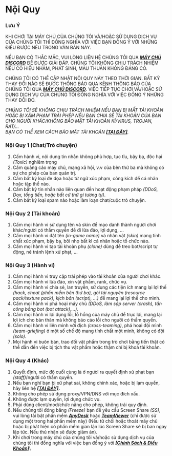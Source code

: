 # Nội Quy

### **Lưu Ý**

KHI CHƠI TẠI MÁY CHỦ CỦA CHÚNG TÔI VÀ/HOẶC SỬ DỤNG DỊCH VỤ CỦA CHÚNG TÔI THÌ ĐỒNG NGHĨA VỚI VIỆC BẠN ĐỒNG Ý VỚI NHỮNG ĐIỀU ĐƯỢC NÊU TRONG VĂN BẢN NÀY.

NẾU BẠN CÓ THẮC MẮC, VUI LÒNG LIÊN HỆ CHÚNG TÔI QUA [_**MÁY CHỦ DISCORD**_](../) ĐỂ ĐƯỢC GIẢI ĐÁP. CHÚNG TÔI KHÔNG CHỊU TRÁCH NHIỆM NẾU CÓ HIỂU NHẦM, PHÁT SINH, MÂU THUẪN KHÔNG ĐÁNG CÓ.

CHÚNG TÔI CÓ THỂ CẬP NHẬT NỘI QUY NÀY THEO THỜI GIAN. BẤT KỲ THAY ĐỔI NÀO SẼ ĐƯỢC THÔNG BÁO QUA KÊNH THÔNG BÁO CỦA CHÚNG TÔI QUA [_**MÁY CHỦ DISCORD**_](../). VIỆC TIẾP TỤC CHƠI VÀ/HOẶC SỬ DỤNG DỊCH VỤ CỦA CHÚNG TÔI ĐỒNG NGHĨA VỚI VIỆC ĐỒNG Ý NHỮNG THAY ĐỔI ĐÓ.

_CHÚNG TÔI SẼ KHÔNG CHỊU TRÁCH NHIỆM NẾU BẠN BỊ MẤT TÀI KHOẢN HOẶC BỊ XÂM PHẠM TRÁI PHÉP NẾU BẠN CHIA SẺ TÀI KHOẢN CỦA BẠN CHO NGƯỜI KHÁC/KHÔNG BẢO MẬT TÀI KHOẢN KĨ/VIRUS, TROJAN, RAT/..._\
_BẠN CÓ THỂ XEM CÁCH BẢO MẬT TÀI KHOẢN_ [_**\[TẠI ĐÂY\]**_](../huong-dan/cach-bao-mat-tai-khoan.md)_._

### **Nội Quy 1 (Chat/Trò chuyện)**

1. Cấm hành vi, nội dung tin nhắn không phù hợp, tục tĩu, bậy bạ, độc hại _(Toxic)_ nghiêm trọng
2. Cấm quảng cáo máy chủ, mạng xã hội, v.v của bên thứ ba mà không có sự cho phép của ban quản trị.
3. Cấm bất kỳ loại đe dọa hoặc từ ngữ xúc phạm, công kích để cá nhân hoặc tập thể nào.
4. Cấm bất kỳ tin nhắn nào liên quan đến hoạt động phạm pháp _(DDoS, Dox, tống tiền, hoặc bất cứ thứ gì tương tự)_.
5. Cấm bất kỳ loại spam nào hoặc làm loạn chat/cuộc trò chuyện.

### **Nội Quy 2 (Tài khoản)**

1. Cấm mọi hành vi sử dụng tên và skin để mạo danh thành người chơi khác/người có thẩm quyền để đi lừa đảo, lợi dụng, ...
2. Cấm mọi hành vi đặt tên _(in-game name)_ và nhân vật _(skin)_ mang tính chất xúc phạm, bậy bạ, bôi nhọ bất kì cá nhân hoặc tổ chức nào.
3. Cấm mọi hành vi tạo tài khoản phụ _(clone)_ dùng để treo bot/script tự động, né tránh lệnh xử phạt, ...

### **Nội Quy 3 (Hành vi)**

1. Cấm mọi hành vi truy cập trái phép vào tài khoản của người chơi khác.
2. Cấm mọi hành vi lừa đảo, xin vật phẩm, rank, chức vụ.
3. Cấm mọi hành vi chia sẻ, lan truyền, sử dụng các tiện ích mang lại lợi thế _(hack, cheat (phần mềm bên thứ ba), gói tài nguyên (resource pack/texture pack), kịch bản (script), ...)_ để mang lại lợi thế cho mình.
4. Cấm mọi hành vi phá hoại máy chủ _(DDoS, làm sập server (crash), tấn công bằng bot (bot attack),...)_.
5. Cấm mọi hành vi lợi dụng lỗi, lỗ hổng của máy chủ để trục lợi, mang lại lợi ích cho bản thân mà không báo cáo lỗi cho người có thẩm quyền.
6. Cấm mọi hành vi liên minh với địch _(cross-teaming)_, phá hoại đội mình _(team-griefing)_ ở một số chế độ mang tính chất một mình, không có đội _(solo)_.
7. Mọi hành vi buôn bán, trao đổi vật phẩm trong trò chơi bằng tiền thật có thể dẫn đến việc bị tịch thu vật phẩm hoặc thậm chí bị khoá tài khoản.

### **Nội Quy 4 (Khác)**&#x20;

1. Quyết định, mức độ cuối cùng là ở người ra quyết định xử phạt bạn _(staff)_/người có thẩm quyền.
2. Nếu bạn nghĩ bạn bị xử phạt sai, không chính xác, hoặc bị lạm quyền, hãy liên hệ [_**\[TẠI ĐÂY\]**_](../)**.**
3. Không cho phép sử dụng proxy/VPN/DNS với mục đích xấu.
4. Không được lạm quyền, lợi dụng chức vụ.
5. Phải dùng client/mod/chức năng cho phép, không trái quy định.
6. Nếu chúng tôi đóng băng _(Freeze)_ bạn để yêu cầu Screen Share _(SS)_, vui lòng tải bật phần mềm [_**AnyDesk**_](https://anydesk.com) hoặc [_**TeamViewer**_](https://www.teamviewer.com/) (chỉ được sử dụng một trong hai phần mềm này) (Nếu từ chối hoặc thoát máy chủ hoặc bị phát hiện có phần mềm gian lận lúc Screen Share sẽ bị ban ngay lập tức. Nếu thú nhận sẽ được giảm án).
7. Khi chơi trong máy chủ của chúng tôi và/hoặc sử dụng dịch vụ của chúng tôi thì đồng nghĩa với việc bạn đồng ý với [_**\[Chính Sách & Điều Khoản\]**_](chinh-sach-and-dieu-khoan.md)\
